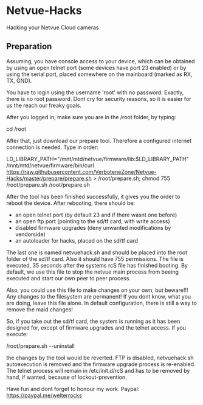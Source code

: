 # Netvue-Hacks
Hacking your Netvue Cloud cameras

## Preparation
Assuming, you have console access to your device, which can be obtained by
using an open telnet port (some devices have port 23 enabled) or by using
the serial port, placed somewhere on the mainboard (marked as RX, TX, GND).

You have to login using the username 'root' with no password. Exactly, there
is no root password. Dont cry for security reasons, so it is easier for us
the reach our freaky goals.

After you logged in, make sure you are in the /root folder, by typing:

 cd /root

After that, just download our prepare tool. Therefore a configured internet
connection is needed. Type in order:

 LD_LIBRARY_PATH="/mnt/mtd/netvue/firmware/lib:$LD_LIBRARY_PATH" /mnt/mtd/netvue/firmware/bin/curl https://raw.githubusercontent.com/VerboteneZone/Netvue-Hacks/master/prepare/prepare.sh > /root/prepare.sh; chmod 755 /root/prepare.sh
 /root/prepare.sh

After the tool has been finished successfully, it gives you the order to
reboot the device. After rebooting, there should be:

- an open telnet port (by default 23 and if there wasnt one before)
- an open ftp port (pointing to the sd/tf card, with write access)
- disabled firmware upgrades (deny unwanted modifications by vendorside)
- an autoloader for hacks, placed on the sd/tf card

The last one is named netvuehack.sh and should be placed into the root
folder of the sd/tf card. Also it should have 755 permissions. The file is
executed, 35 seconds after the systems rcS file has finished booting. By
default, we use this file to stop the netvue main process from beeing
executed and start our own peer to peer process. 

Also, you could use this file to make changes on your own, but beware!!! Any
changes to the filesystem are permanent! If you dont know, what you are
doing, leave this file alone. In default configuration, there is still a way
to remove the maid changes!

So, if you take out the sd/tf card, the system is running as it has been
designed for, except of firmware upgrades and the telnet access. If you
execute:

 /root/prepare.sh --uninstall

the changes by the tool would be reverted. FTP is disabled, netvuehack.sh
autoexecution is removed and the firmware upgrade process is re-enabled. The
telnet process will remain in /etc/init.d/rcS and has to be removed by hand,
if wanted, because of lockout-prevention.

Have fun and dont forget to honour my work. 
Paypal: https://paypal.me/welterrocks

